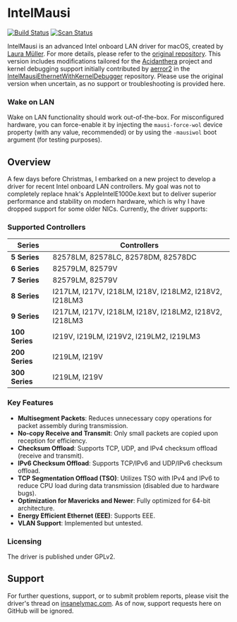 
# IntelMausi

[![Build Status](https://github.com/acidanthera/IntelMausi/actions/workflows/main.yml/badge.svg?branch=master)](https://github.com/acidanthera/IntelMausi/actions) [![Scan Status](https://scan.coverity.com/projects/18406/badge.svg?flat=1)](https://scan.coverity.com/projects/18406)

IntelMausi is an advanced Intel onboard LAN driver for macOS, created by [Laura Müller](https://github.com/Mieze). For more details, please refer to the [original repository](https://github.com/Mieze/IntelMausiEthernet). This version includes modifications tailored for the [Acidanthera](https://github.com/acidanthera) project and kernel debugging support initially contributed by [aerror2](https://github.com/aerror2) in the [IntelMausiEthernetWithKernelDebugger](https://github.com/aerror2/IntelMausiEthernetWithKernelDebugger) repository. Please use the original version when uncertain, as no support or troubleshooting is provided here.

### Wake on LAN
Wake on LAN functionality should work out-of-the-box. For misconfigured hardware, you can force-enable it by injecting the `mausi-force-wol` device property (with any value, recommended) or by using the `-mausiwol` boot argument (for testing purposes).

## Overview
A few days before Christmas, I embarked on a new project to develop a driver for recent Intel onboard LAN controllers. My goal was not to completely replace hnak's AppleIntelE1000e.kext but to deliver superior performance and stability on modern hardware, which is why I have dropped support for some older NICs. Currently, the driver supports:

### Supported Controllers

| **Series**   | **Controllers**                                             |
|--------------|-------------------------------------------------------------|
| **5 Series** | 82578LM, 82578LC, 82578DM, 82578DC                          |
| **6 Series** | 82579LM, 82579V                                             |
| **7 Series** | 82579LM, 82579V                                             |
| **8 Series** | I217LM, I217V, I218LM, I218V, I218LM2, I218V2, I218LM3      |
| **9 Series** | I217LM, I217V, I218LM, I218V, I218LM2, I218V2, I218LM3      |
| **100 Series** | I219V, I219LM, I219V2, I219LM2, I219LM3                   |
| **200 Series** | I219LM, I219V                                             |
| **300 Series** | I219LM, I219V                                             |

### Key Features
- **Multisegment Packets**: Reduces unnecessary copy operations for packet assembly during transmission.
- **No-copy Receive and Transmit**: Only small packets are copied upon reception for efficiency.
- **Checksum Offload**: Supports TCP, UDP, and IPv4 checksum offload (receive and transmit).
- **IPv6 Checksum Offload**: Supports TCP/IPv6 and UDP/IPv6 checksum offload.
- **TCP Segmentation Offload (TSO)**: Utilizes TSO with IPv4 and IPv6 to reduce CPU load during data transmission (disabled due to hardware bugs).
- **Optimization for Mavericks and Newer**: Fully optimized for 64-bit architecture.
- **Energy Efficient Ethernet (EEE)**: Supports EEE.
- **VLAN Support**: Implemented but untested.

### Licensing
The driver is published under GPLv2.

## Support
For further questions, support, or to submit problem reports, please visit the driver's thread on [insanelymac.com](https://www.insanelymac.com/forum/topic/304235-intelmausiethernetkext-for-intel-onboard-lan/). As of now, support requests here on GitHub will be ignored.
